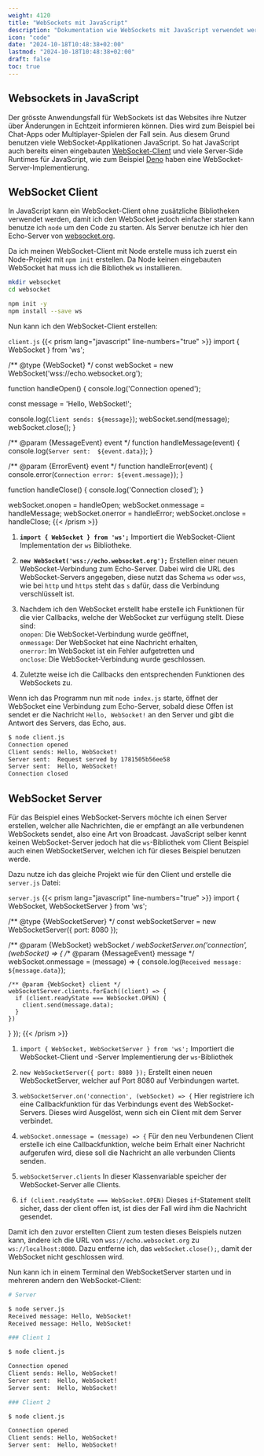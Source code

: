 ```yaml
---
weight: 4120
title: "WebSockets mit JavaScript"
description: "Dokumentation wie WebSockets mit JavaScript verwendet werden können."
icon: "code"
date: "2024-10-18T10:48:38+02:00"
lastmod: "2024-10-18T10:48:38+02:00"
draft: false
toc: true
---
```


## Websockets in JavaScript

Der grösste Anwendungsfall für WebSockets ist das Websites ihre Nutzer über
Änderungen in Echtzeit informieren können. Dies wird zum Beispiel bei Chat-Apps
oder Multiplayer-Spielen der Fall sein. Aus diesem Grund benutzen viele
WebSocket-Applikationen JavaScript. So hat JavaScript auch bereits einen
eingebauten [WebSocket-Client](https://developer.mozilla.org/en-US/docs/Web/API/WebSocket) und viele Server-Side Runtimes für JavaScript,
wie zum Beispiel [Deno](https://docs.deno.com/examples/http-server-websocket/) haben eine WebSocket-Server-Implementierung.

## WebSocket Client

In JavaScript kann ein WebSocket-Client ohne zusätzliche Bibliotheken verwendet
werden, damit ich den WebSocket jedoch einfacher starten kann benutze ich `node`
um den Code zu starten. Als Server benutze ich hier den Echo-Server von
[websocket.org](https://www.websocket.org/echo.html).

Da ich meinen WebSocket-Client mit Node erstelle muss ich zuerst ein
Node-Projekt mit `npm init` erstellen. Da Node keinen eingebauten WebSocket hat
muss ich die Bibliothek `ws` installieren.

```bash
mkdir websocket
cd websocket

npm init -y
npm install --save ws
```

Nun kann ich den WebSocket-Client erstellen:

`client.js`
{{< prism lang="javascript" line-numbers="true" >}}
import { WebSocket } from 'ws'; 

/** @type {WebSocket} */
const webSocket = new WebSocket('wss://echo.websocket.org');

function handleOpen() {
  console.log('Connection opened');

  const message = 'Hello, WebSocket!';

  console.log(`Client sends: ${message}`);
  webSocket.send(message);
  webSocket.close();
}

/** @param {MessageEvent} event */
function handleMessage(event) {
  console.log(`Server sent:  ${event.data}`);
}

/** @param {ErrorEvent} event */
function handleError(event) {
  console.error(`Connection error: ${event.message}`);
}

function handleClose() {
  console.log('Connection closed');
}

webSocket.onopen    = handleOpen;
webSocket.onmessage = handleMessage;
webSocket.onerror   = handleError;
webSocket.onclose   = handleClose;
{{< /prism >}}

1. **`import { WebSocket } from 'ws';`** Importiert die WebSocket-Client
   Implementation der `ws` Bibliotheke.

2. **`new WebSocket('wss://echo.websocket.org');`** Erstellen
   einer neuen WebSocket-Verbindung zum Echo-Server. Dabei wird die URL des
   WebSocket-Servers angegeben, diese nutzt das Schema `ws` oder `wss`, wie bei
   `http` und `https` steht das `s` dafür, dass die Verbindung verschlüsselt ist.

3. Nachdem ich den WebSocket erstellt habe erstelle ich Funktionen für die vier
   Callbacks, welche der WebSocket zur verfügung stellt. Diese sind:  
   `onopen`: Die WebSocket-Verbindung wurde geöffnet,  
   `onmessage`: Der WebSocket hat eine Nachricht erhalten,  
   `onerror`: Im WebSocket ist ein Fehler aufgetretten und  
   `onclose`: Die WebSocket-Verbindung wurde geschlossen.

4. Zuletzte weise ich die Callbacks den entsprechenden Funktionen des WebSockets
   zu.

Wenn ich das Programm nun mit `node index.js` starte, öffnet der WebSocket eine
Verbindung zum Echo-Server, sobald diese Offen ist sendet er die Nachricht
`Hello, WebSocket!` an den Server und gibt die Antwort des Servers, das Echo,
aus.

```bash
$ node client.js
Connection opened
Client sends: Hello, WebSocket!
Server sent:  Request served by 1781505b56ee58
Server sent:  Hello, WebSocket!
Connection closed
```

## WebSocket Server

Für das Beispiel eines WebSocket-Servers möchte ich einen Server erstellen,
welcher alle Nachrichten, die er empfängt an alle verbundenen WebSockets sendet,
also eine Art von Broadcast. JavaScript selber kennt keinen WebSocket-Server
jedoch hat die `ws`-Bibliothek vom Client Beispiel auch einen WebSocketServer,
welchen ich für dieses Beispiel benutzen werde.

Dazu nutze ich das gleiche Projekt wie für den Client und erstelle die
`server.js` Datei:

`server.js`
{{< prism lang="javascript" line-numbers="true" >}}
import { WebSocket, WebSocketServer } from 'ws';

/** @type {WebSocketServer} */
const webSocketServer = new WebSocketServer({ port: 8080 });

/** @param {WebSocket} webSocket */
webSocketServer.on('connection', (webSocket) => {
  /** @param {MessageEvent} message */
  webSocket.onmessage = (message) => {
    console.log(`Received message: ${message.data}`);

    /** @param {WebSocket} client */
    webSocketServer.clients.forEach((client) => {
      if (client.readyState === WebSocket.OPEN) {
        client.send(message.data);
      }
    })
  }
});
{{< /prism >}}

1. `import { WebSocket, WebSocketServer } from 'ws';` Importiert die
   WebSocket-Client und -Server Implementierung der `ws`-Bibliothek

2. `new WebSocketServer({ port: 8080 });` Erstellt einen neuen WebSocketServer,
   welcher auf Port 8080 auf Verbindungen wartet.

3. `webSocketServer.on('connection', (webSocket) => {` Hier registriere ich eine
   Callbackfunktion für das Verbindungs event des WebSocket-Servers. Dieses wird
   Ausgelöst, wenn sich ein Client mit dem Server verbindet.

4. `webSocket.onmessage = (message) => {` Für den neu Verbundenen Client
   erstelle ich eine Callbackfunktion, welche beim Erhalt einer Nachricht
   aufgerufen wird, diese soll die Nachricht an alle verbunden Clients senden.

5. `webSocketServer.clients` In dieser Klassenvariable speicher der
   WebSocket-Server alle Clients.

6. `if (client.readyState === WebSocket.OPEN)` Dieses `if`-Statement stellt
   sicher, dass der client offen ist, ist dies der Fall wird ihm die Nachricht
   gesendet.

Damit ich den zuvor erstellten Client zum testen dieses Beispiels nutzen kann,
ändere ich die URL von `wss://echo.websocket.org` zu `ws://localhost:8080`.
Dazu entferne ich, das `webSocket.close();`, damit der WebSocket nicht
geschlossen wird.

Nun kann ich in einem Terminal den WebSocketServer starten und in mehreren
andern den WebSocket-Client:

```bash
# Server

$ node server.js
Received message: Hello, WebSocket!
Received message: Hello, WebSocket!
```

```bash
### Client 1

$ node client.js

Connection opened
Client sends: Hello, WebSocket!
Server sent:  Hello, WebSocket!
Server sent:  Hello, WebSocket!
```

```bash
### Client 2

$ node client.js

Connection opened
Client sends: Hello, WebSocket!
Server sent:  Hello, WebSocket!
```
